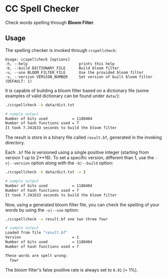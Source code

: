 # CC Spell Checker

Check words spelling through **Bloom Filter**.

## Usage

The spelling checker is invoked through `ccspellcheck`:

```
Usage: ccspellcheck [options]
-h, --help                       prints this help
-b, --build DICTIONARY_FILE      Build bloom filter
-u, --use BLOOM_FILTER_FILE      Use the provided bloom filter
-v, --version VERSION_NUMBER     Set version of built bloom filter (DEFAULT: 1)
```

It is capable of building a bloom filter based on a dictionary file (some examples of valid dictionary can be found under `data/`):

```bash
./ccspellcheck -b data/dict.txt

# sample output
Number of bits used           = 1188404
Number of hash functions used = 7
It took 7.341633 seconds to build the bloom filter
```

The result is store in a binary file called `result.bf`, generated in the invoking directory.

Each `.bf` file is versioned using a single positive integer (starting from version 1 up to 2**16). To set a specific version, different than 1, use the `-v|--version` option along with the `-b|--build` option:

```bash
./ccspellcheck -b data/dict.txt -v 2

# sample output
Number of bits used           = 1188404
Number of hash functions used = 7
It took 7.341633 seconds to build the bloom filter
```

Now, using a generated bloom filter file, you can check the spelling of your words by using the `-u|--use` option:

```bash
./ccspellcheck -u result.bf one two three fowr

# sample output
Loaded from file "result.bf"
Version                       = 1
Number of bits used           = 1188404
Number of hash functions used = 7

These words are spelt wrong:
  fowr
```

The bloom filter's false positive rate is always set to `0.01` (= 1%).
